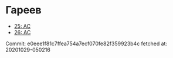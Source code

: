 # Гареев
- [25: AC](25.md)
- [26: AC](26.md)

Commit: e0eee1f81c7ffea754a7ecf070fe82f359923b4c
 fetched at: 20201029-050216
